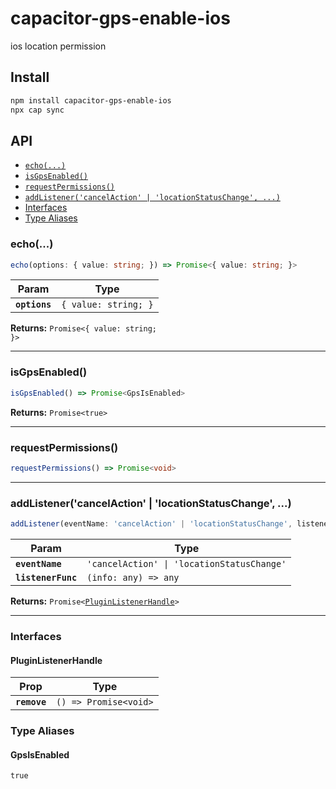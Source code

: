 # capacitor-gps-enable-ios

ios location permission

## Install

```bash
npm install capacitor-gps-enable-ios
npx cap sync
```

## API

<docgen-index>

* [`echo(...)`](#echo)
* [`isGpsEnabled()`](#isgpsenabled)
* [`requestPermissions()`](#requestpermissions)
* [`addListener('cancelAction' | 'locationStatusChange', ...)`](#addlistenercancelaction--locationstatuschange-)
* [Interfaces](#interfaces)
* [Type Aliases](#type-aliases)

</docgen-index>

<docgen-api>
<!--Update the source file JSDoc comments and rerun docgen to update the docs below-->

### echo(...)

```typescript
echo(options: { value: string; }) => Promise<{ value: string; }>
```

| Param         | Type                            |
| ------------- | ------------------------------- |
| **`options`** | <code>{ value: string; }</code> |

**Returns:** <code>Promise&lt;{ value: string; }&gt;</code>

--------------------


### isGpsEnabled()

```typescript
isGpsEnabled() => Promise<GpsIsEnabled>
```

**Returns:** <code>Promise&lt;true&gt;</code>

--------------------


### requestPermissions()

```typescript
requestPermissions() => Promise<void>
```

--------------------


### addListener('cancelAction' | 'locationStatusChange', ...)

```typescript
addListener(eventName: 'cancelAction' | 'locationStatusChange', listenerFunc: (info: any) => any) => Promise<PluginListenerHandle>
```

| Param              | Type                                                  |
| ------------------ | ----------------------------------------------------- |
| **`eventName`**    | <code>'cancelAction' \| 'locationStatusChange'</code> |
| **`listenerFunc`** | <code>(info: any) =&gt; any</code>                    |

**Returns:** <code>Promise&lt;<a href="#pluginlistenerhandle">PluginListenerHandle</a>&gt;</code>

--------------------


### Interfaces


#### PluginListenerHandle

| Prop         | Type                                      |
| ------------ | ----------------------------------------- |
| **`remove`** | <code>() =&gt; Promise&lt;void&gt;</code> |


### Type Aliases


#### GpsIsEnabled

<code>true</code>

</docgen-api>
